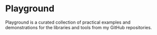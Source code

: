 # Playground
Playground is a curated collection of practical examples and demonstrations for the libraries and tools from my GitHub repositories.
